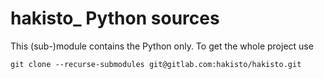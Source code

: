 # hakisto_ Python sources

This (sub-)module contains the Python only. To get the whole project use

```
git clone --recurse-submodules git@gitlab.com:hakisto/hakisto.git
```

